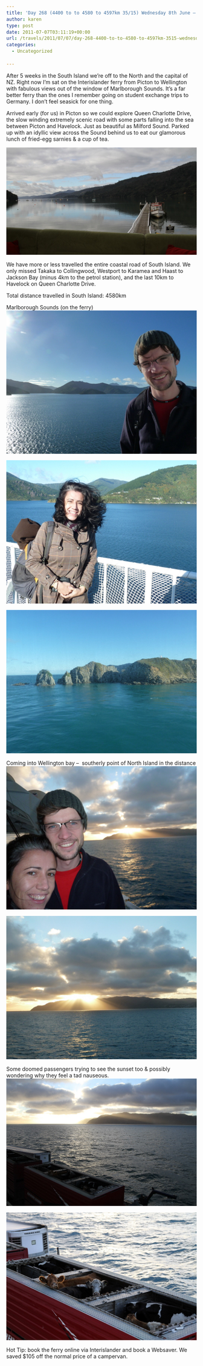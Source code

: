 ```yaml
---
title: 'Day 268 (4400 to to 4580 to 4597km 35/15) Wednesday 8th June – Picton & Marlborough Sound to Wellington, North Island'
author: karen
type: post
date: 2011-07-07T03:11:19+00:00
url: /travels/2011/07/07/day-268-4400-to-to-4580-to-4597km-3515-wednesday-8th-june-picton-marlborough-sound-to-wellington-north-island/
categories:
  - Uncategorized

---
```

After 5 weeks in the South Island we’re off to the North and the capital of NZ. Right now I’m sat on the Interislander ferry from Picton to Wellington with fabulous views out of the window of Marlborough Sounds. It’s a far better ferry than the ones I remember going on student exchange trips to Germany. I don’t feel seasick for one thing.

Arrived early (for us) in Picton so we could explore Queen Charlotte Drive, the slow winding extremely scenic road with some parts falling into the sea between Picton and Havelock. Just as beautiful as Milford Sound. Parked up with an idyllic view across the Sound behind us to eat our glamorous lunch of fried-egg sarnies & a cup of tea.

![](/travels-wp-content/uploads/2011/07/IMG_7501.jpg)

We have more or less travelled the entire coastal road of South Island. We only missed Takaka to Collingwood, Westport to Karamea and Haast to Jackson Bay (minus 4km to the petrol station), and the last 10km to Havelock on Queen Charlotte Drive. 

Total distance travelled in South Island: 4580km

Marlborough Sounds (on the ferry)![](/travels-wp-content/uploads/2011/07/P1070274.jpg)

![](/travels-wp-content/uploads/2011/07/P1070278.jpg)

![](/travels-wp-content/uploads/2011/07/P1070282.jpg)

Coming into Wellington bay –&nbsp; southerly point of North Island in the distance![](/travels-wp-content/uploads/2011/07/P1070291.jpg)

![](/travels-wp-content/uploads/2011/07/P1070294.jpg)

Some doomed passengers trying to see the sunset too & possibly wondering why they feel a tad nauseous.![](/travels-wp-content/uploads/2011/07/IMG_7537.jpg)

![](/travels-wp-content/uploads/2011/07/IMG_7541.jpg)

Hot Tip: book the ferry online via Interislander and book a Websaver. We saved $105 off the normal price of a campervan.

 [1]: http://www.mattburns.co.uk/travels/wp-content/uploads/2011/07/IMG_7501.jpg
 [2]: http://www.mattburns.co.uk/travels/wp-content/uploads/2011/07/P1070274.jpg
 [3]: http://www.mattburns.co.uk/travels/wp-content/uploads/2011/07/P1070278.jpg
 [4]: http://www.mattburns.co.uk/travels/wp-content/uploads/2011/07/P1070282.jpg
 [5]: http://www.mattburns.co.uk/travels/wp-content/uploads/2011/07/P1070291.jpg
 [6]: http://www.mattburns.co.uk/travels/wp-content/uploads/2011/07/P1070294.jpg
 [7]: http://www.mattburns.co.uk/travels/wp-content/uploads/2011/07/IMG_7537.jpg
 [8]: http://www.mattburns.co.uk/travels/wp-content/uploads/2011/07/IMG_7541.jpg